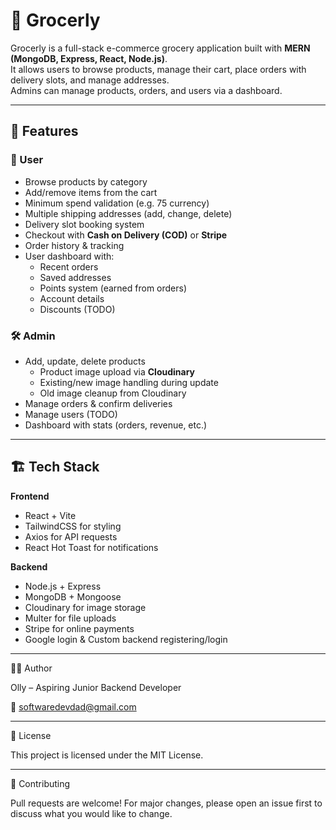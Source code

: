 # 🛒 Grocerly

Grocerly is a full-stack e-commerce grocery application built with **MERN (MongoDB, Express, React, Node.js)**.  
It allows users to browse products, manage their cart, place orders with delivery slots, and manage addresses.  
Admins can manage products, orders, and users via a dashboard.

---

## 🚀 Features

### 👤 User

- Browse products by category
- Add/remove items from the cart
- Minimum spend validation (e.g. 75 currency)
- Multiple shipping addresses (add, change, delete)
- Delivery slot booking system
- Checkout with **Cash on Delivery (COD)** or **Stripe**
- Order history & tracking
- User dashboard with:
  - Recent orders
  - Saved addresses
  - Points system (earned from orders)
  - Account details
  - Discounts (TODO)

### 🛠️ Admin

- Add, update, delete products
  - Product image upload via **Cloudinary**
  - Existing/new image handling during update
  - Old image cleanup from Cloudinary
- Manage orders & confirm deliveries
- Manage users (TODO)
- Dashboard with stats (orders, revenue, etc.)

---

## 🏗️ Tech Stack

**Frontend**

- React + Vite
- TailwindCSS for styling
- Axios for API requests
- React Hot Toast for notifications

**Backend**

- Node.js + Express
- MongoDB + Mongoose
- Cloudinary for image storage
- Multer for file uploads
- Stripe for online payments
- Google login & Custom backend registering/login

---

🧑‍💻 Author

Olly – Aspiring Junior Backend Developer

📧 softwaredevdad@gmail.com

<!-- 🌐 https://devdad.org -->

---

📄 License

This project is licensed under the MIT License.

---

🙌 Contributing

Pull requests are welcome! For major changes, please open an issue first to discuss what you would like to change.
